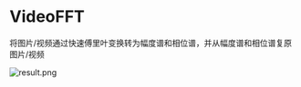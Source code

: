 # VideoFFT
将图片/视频通过快速傅里叶变换转为幅度谱和相位谱，并从幅度谱和相位谱复原图片/视频

![result.png](https://github.com/Matoi647/VideoFFT/blob/main/test/result.png)
